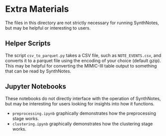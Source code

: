# Extra Materials

The files in this directory are not strictly necessary for running SynthNotes, but may be helpful or interesting to users.

## Helper Scripts

The script ``csv_to_parquet.py`` takes a CSV file, such as ``NOTE_EVENTS.csv``, and converts it to a parquet file using the encoding of your choice (default gzip). This may be helpful for converting the MIMIC-III table output to something that can be read by SynthNotes.

## Jupyter Notebooks

These notebooks do not directly interface with the operation of SynthNotes, but may be interesting for users looking for insights into how it functions.

* ``preprocessing.ipynb`` graphically demonstrates how the preprocessing stage works.
* ``clustering.ipynb`` graphically demonstrates how the clustering stage works.
